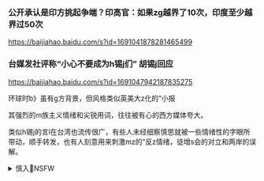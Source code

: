 ### 公开承认是印方挑起争端？印高官：如果zg越界了10次，印度至少越界过50次
https://baijiahao.baidu.com/s?id=1691041878281465499

### 台媒发社评称“小心不要成为h锡j们” 胡锡j回应
https://baijiahao.baidu.com/s?id=1691047942187835275

环球时b》虽有g方背景，但风格类似英美大z化的“小报

其强烈的m族主义情绪和尖锐用词，往往被有心的西方媒体夸大。

类似h锡j的言l在台湾也流传很广，有些人未经细察慎思就被一些情绪性的字眼所带动，顺手转发，也有人刻意用来刺激mz的“反z情绪，徒增s会的对立和两岸的误解。

<details><summary>慎入🔞NSFW</summary>

Not Safe For Work
<img src="https://upload.wikimedia.org/wikipedia/commons/thumb/d/d3/Biohazard_Symbol_Specification.png/210px-Biohazard_Symbol_Specification.png">

<details><summary><b>风险自理Use At Your Own Risk🈲</summary>

### xjp高参”漏天机?特朗普称发现拜登“通敌
https://www.dw.com/zh/%E4%B9%A0%E8%BF%91%E5%B9%B3%E9%AB%98%E5%8F%82%E6%BC%8F%E5%A4%A9%E6%9C%BA%E7%89%B9%E6%9C%97%E6%99%AE%E7%A7%B0%E5%8F%91%E7%8E%B0%E6%8B%9C%E7%99%BB%E9%80%9A%E6%95%8C/a-55868720

zgz府高层的一名智囊在演讲中声称zg能搞定华尔街和美国建制派”，并暗示“和拜登他们有买卖

翟ds教授宣称，zg之所以在贸易战等摩擦中"搞不定特朗普z府"，是因为"华尔街搞不定特朗普"；而在1992年到2016年间，"在美国的权势核心圈，我们有我们的老朋友

福克斯电视台的主持人点评说，"我们美国的精英阶级此前在为zg工作
翟ds说，现在拜登上台了，而传统的z治精英、建制派与华尔街关系非常密切。翟ds还暗示拜登儿子在全球建立的基金公司的来路问题，"谁帮他建的基金公司？明白吗？这里边都有买卖。

翟ds在提及这些"猛料"时，言辞含糊，还一再强调"不能把别人给卖了

还有人写道"翟教授立功了！鲍威尔，朱利安尼，特朗普都转了你的视频！
也有人指出，不过就是把不太能放台面上的众所周知的利益关系摆出来了，

另一名微博用户也持类似观点："继续任由低级红，高级黑炒作zg外交，zg大l可能面对西方世界的围攻。

### xjp的智囊团成员翟ds公开确认zg帮助拜登的儿子建立基金公司（20201207第3181
https://www.youtube.com/watch?v=SWjZdLIbKGY

</details>
</details>
